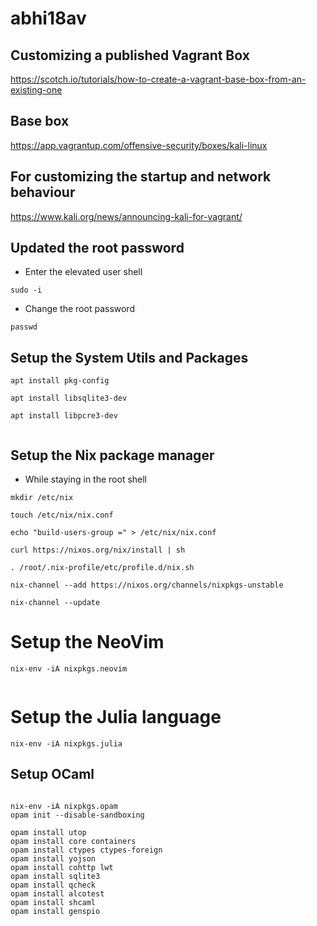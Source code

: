 # abhi18av

## Customizing a published Vagrant Box

https://scotch.io/tutorials/how-to-create-a-vagrant-base-box-from-an-existing-one


## Base box

https://app.vagrantup.com/offensive-security/boxes/kali-linux


## For customizing the startup and network behaviour
https://www.kali.org/news/announcing-kali-for-vagrant/



## Updated the root password

- Enter the elevated user shell

```
sudo -i
```


- Change the root password 

```
passwd
```


## Setup the System Utils and Packages


```
apt install pkg-config

apt install libsqlite3-dev

apt install libpcre3-dev 


```




## Setup the Nix package manager

- While staying in the root shell

```
mkdir /etc/nix

touch /etc/nix/nix.conf

echo "build-users-group =" > /etc/nix/nix.conf

curl https://nixos.org/nix/install | sh

. /root/.nix-profile/etc/profile.d/nix.sh

nix-channel --add https://nixos.org/channels/nixpkgs-unstable

nix-channel --update

```


# Setup the NeoVim

```
nix-env -iA nixpkgs.neovim


```


# Setup the Julia language 

```
nix-env -iA nixpkgs.julia
```



## Setup OCaml



```

nix-env -iA nixpkgs.opam
opam init --disable-sandboxing

opam install utop
opam install core containers 
opam install ctypes ctypes-foreign
opam install yojson
opam install cohttp lwt
opam install sqlite3
opam install qcheck
opam install alcotest
opam install shcaml
opam install genspio


```


